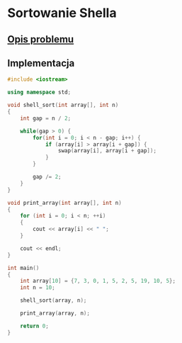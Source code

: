 # Sortowanie Shella

## [Opis problemu](../../../../algorithms/sorting/shell-sort.md)


## Implementacja

```cpp linenums="1"
#include <iostream>

using namespace std;

void shell_sort(int array[], int n)
{
    int gap = n / 2;

    while(gap > 0) {
        for(int i = 0; i < n - gap; i++) {
            if (array[i] > array[i + gap]) {
                swap(array[i], array[i + gap]);
            }
        }

        gap /= 2;
    }
}

void print_array(int array[], int n)
{
    for (int i = 0; i < n; ++i)
    {
        cout << array[i] << " ";
    }

    cout << endl;
}

int main()
{
    int array[10] = {7, 3, 0, 1, 5, 2, 5, 19, 10, 5};
    int n = 10;

    shell_sort(array, n);

    print_array(array, n);

    return 0;
}
```

